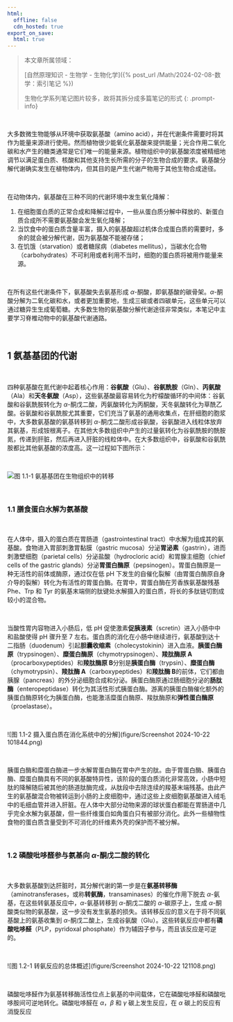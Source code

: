```yaml
---
html:
  offline: false
  cdn_hosted: true
export_on_save: 
  html: true
---
```


> 本文章所属领域：
>
> [自然原理知识 - 生物学 - 生物化学]({% post_url /Math/2024-02-08-数学：索引笔记 %})
>
> 生物化学系列笔记图片较多，故将其拆分成多篇笔记的形式
{: .prompt-info}

<br>


大多数微生物能够从环境中获取氨基酸（amino acid），并在代谢条件需要时将其作为能量来源进行使用。然而植物很少能氧化氨基酸来提供能量；光合作用二氧化碳和水产生的糖类通常是它们唯一的能量来源。植物组织中的氨基酸浓度被精细地调节以满足蛋白质、核酸和其他支持生长所需的分子的生物合成的要求。氨基酸分解代谢确实发生在植物体内，但其目的是产生代谢产物用于其他生物合成途径。

<br>

在动物体内，氨基酸在三种不同的代谢环境中发生氧化降解：
1. 在细胞蛋白质的正常合成和降解过程中，一些从蛋白质分解中释放的、新蛋白质合成所不需要氨基酸会发生氧化降解；
2. 当饮食中的蛋白质含量丰富，摄入的氨基酸超过机体合成蛋白质的需要时，多余的就会被分解代谢，因为氨基酸不能被存储；
3. 在饥饿（starvation）或者糖尿病（diabetes mellitus），当碳水化合物（carbohydrates）不可利用或者利用不当时，细胞的蛋白质将被用作能量来源。

<br>

在所有这些代谢条件下，氨基酸失去氨基形成 $\alpha$-酮酸，即氨基酸的碳骨架。$\alpha$-酮酸分解为二氧化碳和水，或者更加重要地，生成三碳或者四碳单元，这些单元可以通过糖异生生成葡萄糖。大多数生物的氨基酸分解代谢途径非常类似，本笔记中主要学习脊椎动物中的氨基酸代谢通路。

<br>

## 1 氨基基团的代谢

<br>

四种氨基酸在氮代谢中起着核心作用：**谷氨酸**（Glu）、**谷氨酰胺**（Gln）、**丙氨酸**（Ala）和**天冬氨酸**（Asp），这些氨基酸最容易转化为柠檬酸循环的中间体：谷氨酸和谷氨酰胺转化为 $\alpha$-酮戊二酸，丙氨酸转化为丙酮酸，天冬氨酸转化为草酰乙酸。谷氨酸和谷氨酰胺尤其重要，它们充当了氨基的通用收集点，在肝细胞的胞浆中，大多数氨基酸的氨基转移到 $\alpha$-酮戊二酸形成谷氨酸，谷氨酸进入线粒体放弃其氨基，形成铵根离子。在其他大多数组织中产生的过量氨转化为谷氨酰胺的酰胺氮，传递到肝脏，然后再进入肝脏的线粒体中。在大多数组织中，谷氨酸和谷氨酰胺都比其他氨基酸的浓度高。这一过程如下图所示：

<br>

![图 1.1-1 氨基基团在生物组织中的转移](https://picbed.huaier-ashgrey.top/figure/Screenshot%202024-10-21%20202246.png)

<br>

### 1.1 膳食蛋白水解为氨基酸

<br>

在人体中，摄入的蛋白质在胃肠道（gastrointestinal tract）中水解为组成其的氨基酸。食物进入胃部刺激胃黏膜（gastric mucosa）分泌**胃泌素**（gastrin），进而刺激壁细胞（parietal cells）分泌盐酸（hydrocloric acid）和胃腺主细胞（chief cells of the gastric glands）分泌**胃蛋白酶原**（pepsinogen）。胃蛋白酶原是一种无活性的前体或酶原，通过仅在低 pH 下发生的自催化裂解（由胃蛋白酶原自身介导的裂解）转化为有活性的胃蛋白酶。在胃中，胃蛋白酶在芳香族氨基酸残基 Phe、Trp 和 Tyr 的氨基末端侧的肽键处水解摄入的蛋白质，将长的多肽链切割成较小的混合物。

<br>

当酸性胃内容物进入小肠后，低 pH 促使激素**促胰液素**（scretin）进入小肠中中和盐酸使得 pH 骤升至 7 左右。蛋白质的消化在小肠中继续进行，氨基酸到达十二指肠（duodenum）引起**胆囊收缩素**（cholecystokinin）进入血液。**胰蛋白酶原**（trypsinogen）、**糜蛋白酶原**（chymotrypsinogen）、**羧肽酶原 A**（procarboxypeptides）和**羧肽酶原 B**分别是**胰蛋白酶**（trypsin）、**糜蛋白酶**（chymotrypsin）、**羧肽酶 A**（carboxypeptides）和**羧肽酶 B**的前体，它们都由胰腺（pancreas）的外分泌细胞合成和分泌。胰蛋白酶原通过肠细胞分泌的**肠肽酶**（enteropeptidase）转化为其活性形式胰蛋白酶。游离的胰蛋白酶催化额外的胰蛋白酶原转化为胰蛋白酶，也能激活糜蛋白酶原、羧肽酶原和**弹性蛋白酶原**（proelastase）。

<br>

![图 1.1-2 摄入蛋白质在消化系统中的分解](figure/Screenshot 2024-10-22 101844.png)

<br>

胰蛋白酶和糜蛋白酶进一步水解胃蛋白酶在胃中产生的肽。由于胃蛋白酶、胰蛋白酶、糜蛋白酶具有不同的氨基酸特异性，该阶段的蛋白质消化非常高效，小肠中短肽的降解随后被其他的肠道肽酶完成，从肽段中去除连续的羧基末端残基。由此产生的氨基酸混合物被转运到小肠的上皮细胞中，通过这些上皮细胞氨基酸进入绒毛中的毛细血管并进入肝脏。在人体中大部分动物来源的球状蛋白都能在胃肠道中几乎完全水解为氨基酸，但一些纤维蛋白如角蛋白只有被部分消化。此外一些植物性食物的蛋白质含量受到不可消化的纤维素外壳的保护而不被分解。

<br>

### 1.2 磷酸吡哆醛参与氨基向 $\alpha$-酮戊二酸的转化

<br>

大多数氨基酸到达肝脏时，其分解代谢的第一步是在**氨基转移酶**（aminotransferases，或称**转氨酶**，transaminases）的催化作用下脱去 $\alpha$-氨基，在这些转氨基反应中，$\alpha$-氨基转移到 $\alpha$-酮戊二酸的 $\alpha$-碳原子上，生成 $\alpha$-酮酸类似物的氨基酸，这一步没有发生氨基的损失。该转移反应的意义在于将不同氨基酸上的氨基收集到 $\alpha$-酮戊二酸上，生成谷氨酸（Glu）。这些转氨反应中都有**磷酸吡哆醛**（PLP，pyridoxal phosphate）作为辅因子参与，而且该反应是可逆的。

<br>

![图 1.2-1 转氨反应的总体概述](figure/Screenshot 2024-10-22 121108.png)

<br>

磷酸吡哆醛作为氨基转移酶活性位点上氨基的中间载体，它在磷酸吡哆醛和磷酸吡哆胺间可逆地转化。磷酸吡哆醛在 $\alpha$，$\beta$ 和 $\gamma$ 碳上发生反应，在 $\alpha$ 碳上的反应有消旋反应
